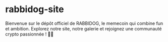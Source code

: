 # rabbidog-site
Bienvenue sur le dépôt officiel de RABBIDOG, le memecoin qui combine fun et ambition. Explorez notre site, notre galerie et rejoignez une communauté crypto passionnée ! 🚀🐶
